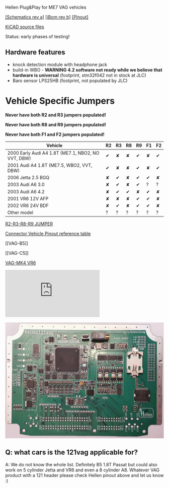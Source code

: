 Hellen Plug&Play for ME7 VAG vehicles

[[Schematics rev a]](https://github.com/rusefi/hellen121vag/raw/main/boards/hellen121vag-a/board/hellen121vag-a-schematic.pdf)
[[iBom rev b]](https://rusefi.com/docs/ibom/hellen121vag-b-ibom.html)
[[Pinout]](https://rusefi.com/docs/pinouts/hellen/hellen121vag/)

[KiCAD source files](https://github.com/rusefi/hellen121vag)

Status: early phases of testing!


## Hardware features

* knock detection module with headphone jack
* build-in WBO - **WARNING 4.2 software not ready while we believe that hardware is universal** (footprint, stm32f042 not in stock at JLC)
* Baro sensor LPS25HB (footprint, not populated by JLC)


# Vehicle Specific Jumpers

**Never have both R2 and R3 jumpers populated!** 

**Never have both R8 and R9 jumpers populated!** 

**Never have both F1 and F2 jumpers populated!** 

| Vehicle | R2 | R3 | R8 | R9 | F1 | F2 |
| --- | --- | --- | --- | --- | --- | --- |
| 2000 Early Audi A4 1.8T (ME7.1, NBO2, NO VVT, DBW) | ✔ | ✘ | ✘ | ✔ | ✘ | ✔ |
| 2001 Audi A4 1.8T (ME7.5, WBO2, VVT, DBW) | ✔ | ✘ | ✘ | ✔ | ✘ | ✔ |
| 2006 Jetta 2.5 BGQ | ✘ | ✔ | ✘ | ✔ | ✔ | ✘ |
| 2003 Audi A6 3.0 | ✘ | ✔ | ✘ | ✔ | ? | ? |
| 2003 Audi A6 4.2 | ✘ | ✔ | ✔ | ✘ | ✔ | ✘ |
| 2001 VR6 12V AFP | ✘ | ✘ | ✘ | ✔ | ✔ | ✘ |
| 2002 VR6 24V BDF | ✘ | ✔ | ✘ | ✔ | ✔ | ✘|
| Other model | ? | ? | ? | ? | ? | ? |

[R2-R3-R8-R9 JUMPER](https://drive.google.com/file/d/1r4os5Ft1mQFYYcKLPqTyI-RTlIX4GPmx/view?usp=sharing)

[Connector Vehicle Pinout reference table](https://docs.google.com/spreadsheets/d/1H0cZPAJFbpprgSu1Y8BiAYzXbqddvIn-Hhod4QCVQwk)

[[VAG-B5]]

[[VAG-C5]]

[VAG-MK4 VR6](https://github.com/rusefi/rusefi/wiki/mk4-vr6-wiring)


![x](https://rusefi.com/forum/download/file.php?id=7575)

![x](Hardware/Hellen/hellen121vag-a.jpg)

## Q: what cars is the 121vag applicable for?

A: We do not know the whole list. Definitely B5 1.8T Passat but could also work on 5 cylinder Jetta and VR6 and even a 8 cylinder A8. Whatever VAG product with a 121 header please check Hellen pinout above and let us know :)
